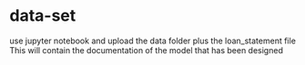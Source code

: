 # data-set

use jupyter notebook and upload the data folder plus the loan_statement file 
This will contain the documentation of the model that has been designed

